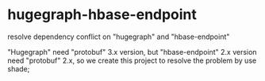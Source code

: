 # hugegraph-hbase-endpoint
resolve dependency conflict on "hugegraph" and "hbase-endpoint"

"Hugegraph" need "protobuf" 3.x version, but "hbase-endpoint" 2.x version need "protobuf" 2.x, so we create this project to resolve the problem by use shade; 
